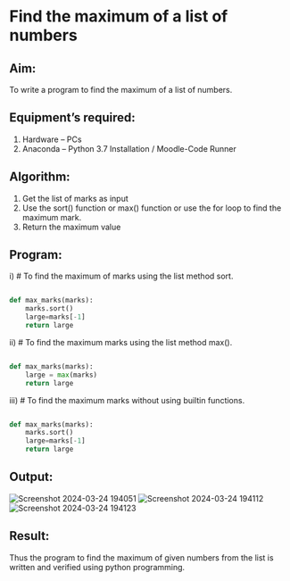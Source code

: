 # Find the maximum of a list of numbers
## Aim:
To write a program to find the maximum of a list of numbers.
## Equipment’s required:
1.	Hardware – PCs
2.	Anaconda – Python 3.7 Installation / Moodle-Code Runner
## Algorithm:
1.	Get the list of marks as input
2.	Use the sort() function or max() function or use the for loop to find the maximum mark.
3.	Return the maximum value
## Program:

i)	# To find the maximum of marks using the list method sort.
```Python

def max_marks(marks):
    marks.sort()
    large=marks[-1]
    return large

```

ii)	# To find the maximum marks using the list method max().
```Python

def max_marks(marks):
    large = max(marks)
    return large


```

iii) # To find the maximum marks without using builtin functions.
```Python

def max_marks(marks):
    marks.sort()
    large=marks[-1]
    return large

```



## Output:
![Screenshot 2024-03-24 194051](https://github.com/GSanthosh007/FindMaximum/assets/147527586/4288f631-0160-4c12-a212-3f390482c9de)
![Screenshot 2024-03-24 194112](https://github.com/GSanthosh007/FindMaximum/assets/147527586/64cda910-aed7-4100-b570-e5f43bd6f55d)
![Screenshot 2024-03-24 194123](https://github.com/GSanthosh007/FindMaximum/assets/147527586/de480266-d3ba-4c58-b35c-934f1e2a0226)

## Result:
Thus the program to find the maximum of given numbers from the list is written and verified using python programming.

